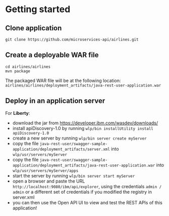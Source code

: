 # Getting started
## Clone application
```
git clone https://github.com/microservices-api/airlines.git
```
## Create a deployable WAR file
```
cd airlines/airlines
mvn package
```
The packaged WAR file will be at the following location: `airlines/airlines/deployment_artifacts/java-rest-user-application.war`

## Deploy in an application server
For **Liberty**:
* download the jar from https://developer.ibm.com/wasdev/downloads/
* install apiDiscovery-1.0 by running `wlp/bin installUtility install apiDiscovery-1.0`
* create a new server by running `wlp/bin server create myServer`
* copy the file `java-rest-user/swagger-sample-application/deployment_artifacts/server.xml` into `wlp/usr/servers/myServer`
* copy the file `java-rest-user/swagger-sample-application/deployment_artifacts/java-rest-user-application.war` into `wlp/usr/servers/myServer/apps`
* start the server by running `wlp/bin server start myServer`
* open a browser and paste the URL `http://localhost:9080/ibm/api/explorer`, using the credentials `admin / admin` or a different set of credentials if you modified the registry in server.xml
* you can then use the Open API UI to view and test the REST APIs of this application!



